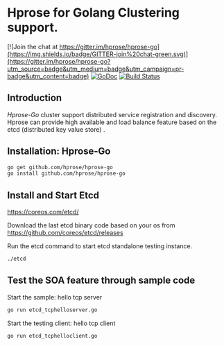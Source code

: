 # Hprose for Golang Clustering support.

[![Join the chat at https://gitter.im/hprose/hprose-go](https://img.shields.io/badge/GITTER-join%20chat-green.svg)](https://gitter.im/hprose/hprose-go?utm_source=badge&utm_medium=badge&utm_campaign=pr-badge&utm_content=badge)
[![GoDoc](https://godoc.org/github.com/hprose/hprose-go?status.svg&style=flat)](https://godoc.org/github.com/hprose/hprose-go)
[![Build Status](https://drone.io/github.com/hprose/hprose-go/status.png)](https://drone.io/github.com/hprose/hprose-go/latest)



## Introduction

*Hprose-Go* cluster support distributed service registration and discovery. Hprose can provide high available and load balance feature based on the etcd (distributed key value store) .


## Installation: Hprose-Go

```sh
go get github.com/hprose/hprose-go
go install github.com/hprose/hprose-go
```

## Install and Start Etcd
https://coreos.com/etcd/

Download the last etcd binary code based on your os from https://github.com/coreos/etcd/releases

Run the etcd command to start etcd standalone testing instance.
```sh
./etcd
```

## Test the SOA feature through sample code
Start the sample: hello tcp server
```sh
go run etcd_tcphelloserver.go
```

Start the testing client: hello tcp client
```sh
go run etcd_tcphelloclient.go
```
